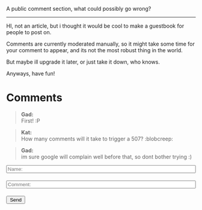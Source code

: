 A public comment section, what could possibly go wrong?

---
HI, not an article, but i thought it would be cool to make a guestbook for people to post on.

Comments are currently moderated manually, so it might take some time for your comment to appear, and its not the most robust thing in the world.

But maybe ill upgrade it later, or just take it down, who knows.

Anyways, have fun!

# Comments

> **Gad:** <br>
> First! :P

> **Kat:** <br>
> How many comments will it take to trigger a 507? :blobcreep:

> **Gad:** <br>
> im sure google will complain well before that, so dont bother trying :)

<style>
    #commentForm input {
        width: 100%;
        margin: 0px;
        margin-bottom: 20px;
    }

    #commentForm button {
        width: 10%;
    }
</style>

<form id="commentForm">
    <input name="name" placeholder="Name:"/>
    <input name="comment" placeholder="Comment:"/>
    <button type="submit">Send</button>
</form>

  

<script>
    // yes this is a monstrosity, but comon, its free! and thats my maximum budget right now, free
    let commentForm = document.getElementById('commentForm')
    commentForm.addEventListener('submit', event => {
        event.preventDefault()
        let data = new FormData(commentForm)
        commentForm.reset()
        fetch(`https://docs.google.com/forms/d/e/1FAIpQLSd3hMuPkowtgGKXBPhy2yj38aH2mNCodqt5jQx8-pByGvu-8g/formResponse?&submit=?usp=pp_url&entry.83592019=${data.get('name')}&entry.389176920=${data.get('comment')}`, {method: "GET"})
    })
</script>
